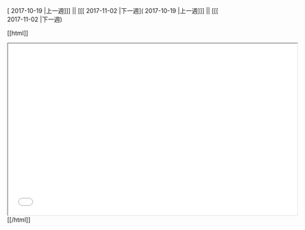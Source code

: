 [ 2017-10-19 |上一週]]] || [[[ 2017-11-02 |下一週]( 2017-10-19 |上一週]]] || [[[ 2017-11-02 |下一週)



[[html]]
<iframe src='<http://pad.hackingthursday.org>  ?showControls=true&showChat=true&showLineNumbers=true&useMonospaceFont=false' width=675 height=400></iframe>
[[/html]]